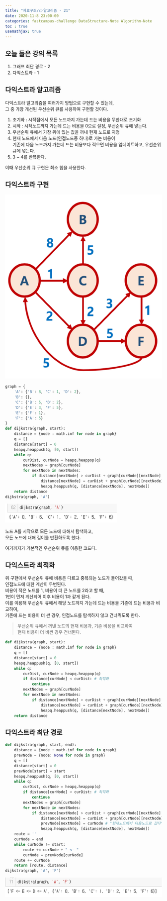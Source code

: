 ```yaml
---
title: "자료구조/👉알고리즘 - 21"
date: 2020-11-8 23:00:00
categories: fastcampus-challenge DataStructure-Note Algorithm-Note
toc : true
usemathjax: true
---
```

## 오늘 들은 강의 목록

1. 그래프 최단 경로 - 2
2. 다익스트라 - 1

## 다익스트라 알고리즘

다익스트라 알고리즘을 여러가지 방법으로 구현할 수 있는데,  
그 중 가장 개선된 우선순위 큐를 사용하여 구현할 것이다.

1. 초기화 : 시작점에서 모든 노드까지 가는데 드는 비용을 무한대로 초기화
2. 시작 : 시작노드까지 가는데 드는 비용을 0으로 설정, 우선순위 큐에 넣는다.
3. 우선순위 큐에서 가장 위에 있는 값을 꺼내 현재 노드로 지정
4. 현재 노드에서 다음 노드(인접노드중 하나)로 가는 비용이  
기존에 다음 노드까지 가는데 드는 비용보다 적으면 비용을 업데이트하고, 우선순위 큐에 넣는다.
5. 3 ~ 4를 반복한다.

이때 우선순위 큐 구현은 최소 힙을 사용한다.

## 다익스트라 구현

![graph](/assets/images/fastchallenge/day21/graph.png)

```py
graph = {
    'A': {'B': 8, 'C': 1, 'D': 2},
    'B': {},
    'C': {'B': 5, 'D': 2},
    'D': {'E': 3, 'F': 5},
    'E': {'F': 1},
    'F': {'A': 5}
}
def dijkstra(graph, start):
    distance = {node : math.inf for node in graph}
    q = []
    distance[start] = 0
    heapq.heappush(q, [0, start])
    while q:
        curDist, curNode = heapq.heappop(q)
        nextNodes = graph[curNode]
        for nextNode in nextNodes:
            if distance[nextNode] > curDist + graph[curNode][nextNode]:
                distance[nextNode] = curDist + graph[curNode][nextNode]
                heapq.heappush(q, [distance[nextNode], nextNode])
    return distance
dijkstra(graph, 'A')
```

![dijkstra](/assets/images/fastchallenge/day21/dijkstra.PNG)

노드 A를 시작으로 모든 노드에 대해서 탐색하고,  
모든 노드에 대해 길이를 반환하도록 했다.

여기까지가 기본적인 우선순위 큐를 이용한 코드다.

## 다익스트라 최적화

위 구현에서 우선순위 큐에 비용은 다르고 중복되는 노드가 들어갔을 때,  
인접노드에 대한 계산이 두번된다.  
비용이 적은 노드를 1, 비용이 더 큰 노드를 2라고 할 때,  
1번이 먼저 계산되어 이후 비용이 1과 같게 된다.  
이를 이용해 우선순위 큐에서 해당 노드까지 가는데 드는 비용을 기존에 드는 비용과 비교하여,  
기존에 드는 비용이 더 싼 경우, 인접노드를 탐색하지 않고 건너뛰도록 한다.

> 우선순위 큐에서 꺼낸 노드의 현재 비용과, 기존 비용을 비교하여  
> 현재 비용이 더 비싼 경우 건너뛴다.

```py
def dijkstra(graph, start):
    distance = {node : math.inf for node in graph}
    q = []
    distance[start] = 0
    heapq.heappush(q, [0, start])
    while q:
        curDist, curNode = heapq.heappop(q)
        if distance[curNode] < curDist: # 최적화
            continue
        nextNodes = graph[curNode]
        for nextNode in nextNodes:
            if distance[nextNode] > curDist + graph[curNode][nextNode]:
                distance[nextNode] = curDist + graph[curNode][nextNode]
                heapq.heappush(q, [distance[nextNode], nextNode])
    return distance
```

## 다익스트라 최단 경로

```py
def dijkstra(graph, start, end):
    distance = {node : math.inf for node in graph}
    prevNode = {node: None for node in graph}
    q = []
    distance[start] = 0
    prevNode[start] = start
    heapq.heappush(q, [0, start])
    while q:
        curDist, curNode = heapq.heappop(q)
        if distance[curNode] < curDist: # 최적화
            continue
        nextNodes = graph[curNode]
        for nextNode in nextNodes:
            if distance[nextNode] > curDist + graph[curNode][nextNode]:
                distance[nextNode] = curDist + graph[curNode][nextNode]
                prevNode[nextNode] = curNode # "현재노드에서 다음노드로 갔다"를 저장
                heapq.heappush(q, [distance[nextNode], nextNode])
    route = ''
    curNode = end
    while curNode != start:
        route += curNode + " <- "
        curNode = prevNode[curNode]
    route += curNode
    return [route, distance]
dijkstra(graph, 'A', 'F')
```

![route](/assets/images/fastchallenge/day21/route.PNG)